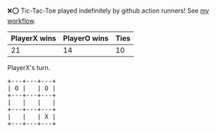 :x::o: Tic-Tac-Toe played indefinitely by github action runners! See [my workflow](.github/workflows/play.yaml).

|PlayerX wins|PlayerO wins|Ties|
|-|-|-|
|21|14|10|

PlayerX's turn.

<pre>
+---+---+---+
| O |   | O |
+---+---+---+
|   |   |   |
+---+---+---+
|   |   | X |
+---+---+---+
</pre>